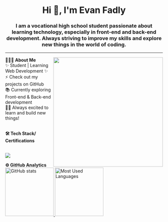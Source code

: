 <h1 align="center">Hi 👋, I'm Evan Fadly</h1>
<h3 align="center">I am a vocational high school student passionate about learning technology, especially in front-end and back-end development. Always striving to improve my skills and explore new things in the world of coding.</h3>


-----------------------------------------------------------
👨🏻‍💻 **About Me**<img src="https://raw.githubusercontent.com/sanjay-kv/sanjay-kv/main/Assets/illustration.png" min-width="300px" max-width="300px" width="350px" align="right"> <br>
✨ Student | Learning Web Development ✨<br>
⚡ Check out my projects on GitHub <br>
📚 Currently exploring Front-end & Back-end development <br>
👨‍💻 Always excited to learn and build new things! <br><br>

 <summary><b>🛠 Tech Stack/ Certifications</b></summary><br>
 <p align="">
  <a href="https://skillicons.dev">
    <img src="https://skillicons.dev/icons?i=js,nodejs,react,php,laravel,mysql,tailwind,bootstrap" />
  </a>
</p>

<summary><b>⚙️ GitHub Analytics</b></summary>
<a href="https://github.com/EvanFadly">
   <img height="155em" src="https://github-readme-stats.vercel.app/api?username=EvanFadly&show_icons=true&theme=dark" alt="GitHub stats" />
   <img height="155em" src="https://github-readme-stats.vercel.app/api/top-langs/?username=EvanFadly&layout=compact&theme=dark" alt="Most Used Languages" />
<br>
